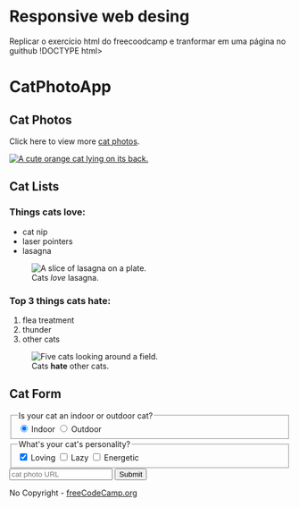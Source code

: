 # Responsive web desing
Replicar o exercício html do freecoodcamp e tranformar em uma página no guithub
!DOCTYPE html>

<html lang="en">
    <head>
        <title>CatPhotoApp</title>
      </head>
      <body>
        <h1>CatPhotoApp</h1>
        <main>
          <section>
            <h2>Cat Photos</h2>
            <!-- TODO: Add link to cat photos -->
            <p>Click here to view more <a target="_blank" href="https://freecatphotoapp.com">cat photos</a>.</p>
            <a href="https://freecatphotoapp.com"><img src="https://cdn.freecodecamp.org/curriculum/cat-photo-app/relaxing-cat.jpg" alt="A cute orange cat lying on its back."></a>
          </section>
          <section>
            <h2>Cat Lists</h2>
            <h3>Things cats love:</h3>
            <ul>
              <li>cat nip</li>
              <li>laser pointers</li>
              <li>lasagna</li>
            </ul>
            <figure>
              <img src="https://cdn.freecodecamp.org/curriculum/cat-photo-app/lasagna.jpg" alt="A slice of lasagna on a plate.">
              <figcaption>Cats <em>love</em> lasagna.</figcaption>  
            </figure>
            <h3>Top 3 things cats hate:</h3>
            <ol>
              <li>flea treatment</li>
              <li>thunder</li>
              <li>other cats</li>
            </ol>
            <figure>
              <img src="https://cdn.freecodecamp.org/curriculum/cat-photo-app/cats.jpg" alt="Five cats looking around a field.">
              <figcaption>Cats <strong>hate</strong> other cats.</figcaption>  
            </figure>
          </section>
          <section>
            <h2>Cat Form</h2>
            <form action="https://freecatphotoapp.com/submit-cat-photo">
              <fieldset>
                <legend>Is your cat an indoor or outdoor cat?</legend>
                <label><input id="indoor" type="radio" name="indoor-outdoor" value="indoor" checked> Indoor</label>
                <label><input id="outdoor" type="radio" name="indoor-outdoor" value="outdoor"> Outdoor</label>
              </fieldset>
              <fieldset>
                <legend>What's your cat's personality?</legend>
                <input id="loving" type="checkbox" name="personality" value="loving" checked> <label for="loving">Loving</label>
                <input id="lazy" type="checkbox" name="personality" value="lazy"> <label for="lazy">Lazy</label>
                <input id="energetic" type="checkbox" name="personality" value="energetic"> <label for="energetic">Energetic</label>
              </fieldset>
              <input type="text" name="catphotourl" placeholder="cat photo URL" required>
              <button type="submit">Submit</button>
            </form>
          </section>
        </main>
        <footer>
          <p>
            No Copyright - <a href="https://www.freecodecamp.org">freeCodeCamp.org</a>
          </p>
        </footer>
      </body>
